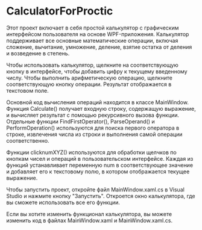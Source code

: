 # CalculatorForProctic
Этот проект включает в себя простой калькулятор с графическим интерфейсом пользователя на основе WPF-приложения. Калькулятор поддерживает все основные математические операции, включая сложение, вычитание, умножение, деление, взятие остатка от деления и возведение в степень.

Чтобы использовать калькулятор, щелкните на соответствующую кнопку в интерфейсе, чтобы добавить цифру к текущему введенному числу. Чтобы выполнить арифметическую операцию, щелкните соответствующую кнопку операции. Результат отображается в текстовом поле.

Основной код вычисления операций находится в классе MainWindow. Функция Calculate() получает входную строку, содержащую выражение, и вычисляет результат с помощью рекурсивного вызова функции. Отдельные функции FindFirstOperator(), ParseOperand() и PerformOperation() используются для поиска первого оператора в строке, извлечения числа из строки и выполнения самой операции соответственно.

Функции clicknumXYZ() используются для обработки щелчков по кнопкам чисел и операций в пользовательском интерфейсе. Каждая из функций устанавливает переменную num в соответствующее значение и добавляет его к текстовому полю, в котором отображается текущее выражение.

Чтобы запустить проект, откройте файл MainWindow.xaml.cs в Visual Studio и нажмите кнопку "Запустить". Откроется окно калькулятора, где вы сможете использовать все его функции.

Если вы хотите изменить функционал калькулятора, вы можете изменить код в файлах MainWindow.xaml и MainWindow.xaml.cs.
